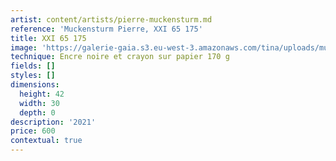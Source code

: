```yaml
---
artist: content/artists/pierre-muckensturm.md
reference: 'Muckensturm Pierre, XXI 65 175'
title: XXI 65 175
image: 'https://galerie-gaia.s3.eu-west-3.amazonaws.com/tina/uploads/muckensturm-pierre/pierre muckensturm XXI 65 175 copie.jpg'
technique: Encre noire et crayon sur papier 170 g
fields: []
styles: []
dimensions:
  height: 42
  width: 30
  depth: 0
description: '2021'
price: 600
contextual: true
---
```



